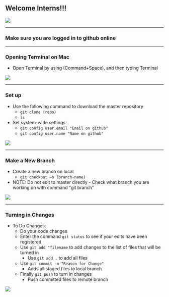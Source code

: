 ## Welcome Interns!!!

![](https://media.giphy.com/media/46MDa0sCZ0Fq0/giphy.gif)

***

### Make sure you are logged in to github online

***

### Opening Terminal on Mac
- Open Terminal by using (Command+Space), and then typing Terminal

![](https://media.giphy.com/media/LabvopU8cvupO/giphy.gif)

***

### Set up
- Use the following command to download the master repository
	- `git clone (repo)`
	- `ls`
- Set system-wide settings:
	- `git config user.email "Email on github"`
	- `git config user.name "Name on github"`

![](http://i.imgur.com/OUkLi.gif)

***

### Make a New Branch
- Create a new branch on local
  - `git checkout –b (branch-name)`
 - NOTE: Do not edit to master directly
		- Check what branch you are working on with command
			"git branch"
		
![](https://media.giphy.com/media/m2SlpxfryqLgQ/giphy.gif)

***

### Turning in Changes
- To Do Changes:
	- Do your code changes
	- Enter the command `git status` to see if your edits have been registered
	- Use `git add "filename` to add changes to the list of files that will be turned in
      - Use `git add .` to add all files
	- Use `git commit -m "Reason for Change"` 
      - Adds all staged files to local branch
	- Finally `git push` to turn in changes
      - Push committed files to remote branch
	
![](https://i.imgur.com/baZ5y7Z.gif)

